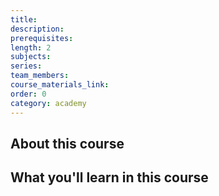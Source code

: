 ```yaml
---
title:
description:
prerequisites:
length: 2
subjects:
series:
team_members:
course_materials_link:
order: 0
category: academy
---
```

## About this course

## What you'll learn in this course